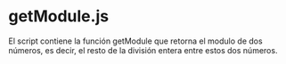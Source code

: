 # getModule.js
El script contiene la función getModule que retorna el modulo de dos números, es decir, el resto de la división entera entre estos dos números.
